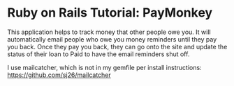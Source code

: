 # Ruby on Rails Tutorial: PayMonkey

This application helps to track money that other people owe you.  It will automatically email people who owe you money reminders until they pay you back.  Once they pay you back, they can go onto the site and update the  status of their loan to Paid to have the email reminders shut off.



I use mailcatcher, which is not in my gemfile per install instructions:  https://github.com/sj26/mailcatcher